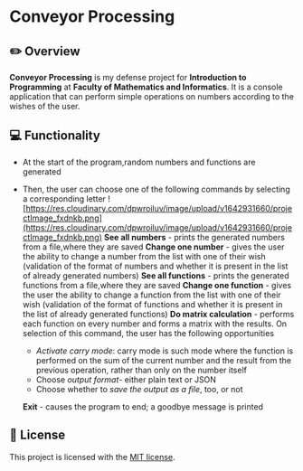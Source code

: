 # Conveyor Processing


## :pencil2: Overview

**Conveyor Processing** is my defense project for **Introduction to Programming** at **Faculty of Mathematics and Informatics**. It is a console application that can perform simple operations on numbers according to the wishes of the user.

## :computer: Functionality
 - At the start of the program,random numbers and functions are generated
 - Then, the user can choose one of the following commands by selecting a corresponding letter
![https://res.cloudinary.com/dpwroiluv/image/upload/v1642931660/projectImage_fxdnkb.png](https://res.cloudinary.com/dpwroiluv/image/upload/v1642931660/projectImage_fxdnkb.png)
**See all numbers** - prints the generated numbers from a file,where they are saved
**Change one number** - gives the user the ability to change a number from the list with one of their wish (validation of the format of numbers and whether it is present in the list of already generated numbers)
**See all functions** - prints the generated functions from a file,where they are saved
**Change one function** - gives the user the ability to change a function from the list with one of their wish (validation of the format of functions and whether it is present in the list of already generated functions)
**Do matrix calculation** - performs each function on every number and forms a matrix with the results. On selection of this command, the user has the following opportunities
	 - *Activate carry mode*: carry mode is such mode where the function is performed on the sum of the current number and the result from the previous operation, rather than only on the number itself
	 - Choose *output format*- either plain text or JSON
	 - Choose whether to *save the output as a file*, too, or not

	**Exit** - causes the program to end; a goodbye message is printed

##  :page_with_curl: License

This project is licensed with the [MIT license](LICENSE).
